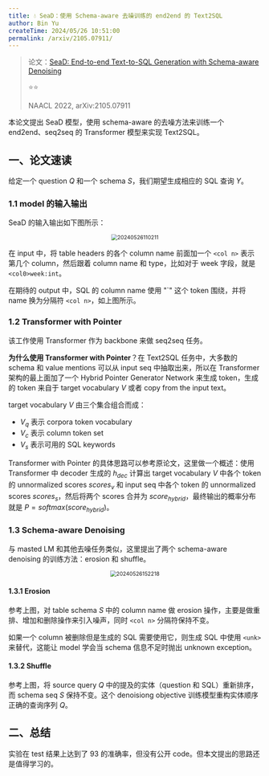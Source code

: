 ```yaml
---
title: 💧 SeaD：使用 Schema-aware 去噪训练的 end2end 的 Text2SQL
author: Bin Yu
createTime: 2024/05/26 10:51:00
permalink: /arxiv/2105.07911/
---
```


> 论文：[SeaD: End-to-end Text-to-SQL Generation with Schema-aware Denoising](https://aclanthology.org/2022.findings-naacl.141)
>
> ⭐⭐
>
> NAACL 2022, arXiv:2105.07911

本论文提出 SeaD 模型，使用 schema-aware 的去噪方法来训练一个 end2end、seq2seq 的 Transformer 模型来实现 Text2SQL。

## 一、论文速读

给定一个 question $Q$ 和一个 schema $S$，我们期望生成相应的 SQL 查询 $Y$。

### 1.1 model 的输入输出

SeaD 的输入输出如下图所示：

<center><img src="https://notebook-img-1304596351.cos.ap-beijing.myqcloud.com/img/20240526110211.png" alt="20240526110211" style="zoom:75%;"></center>

在 input 中，将 table headers 的各个 column name 前面加一个 `<col n>` 表示第几个 column，然后跟着 column name 和 type，比如对于 week 字段，就是 `<col0>week:int`。

在期待的 output 中，SQL 的 column name 使用 "\`" 这个 token 围绕，并将 name 换为分隔符 `<col n>`，如上图所示。

### 1.2 Transformer with Pointer

该工作使用 Transformer 作为 backbone 来做 seq2seq 任务。

**为什么使用 Transformer with Pointer**？在 Text2SQL 任务中，大多数的 schema 和 value mentions 可以从 input seq 中抽取出来，所以在 Transformer 架构的最上面加了一个 Hybrid Pointer Generator Network 来生成 token，生成的 token 来自于 target vocabulary $V$ 或者 copy from the input text。

target vocabulary $V$ 由三个集合组合而成：

- $V_q$ 表示 corpora token vocabulary
- $V_c$ 表示 column token set
- $V_s$ 表示可用的 SQL keywords

Transformer with Pointer 的具体思路可以参考原论文，这里做一个概述：使用 Transformer 中 decoder 生成的 $h_{dec}$ 计算出 target vocabulary $V$ 中各个 token 的 unnormalized scores $scores_{v}$ 和 input seq 中各个 token 的 unnormalized scores $scores_{s}$，然后将两个 scores 合并为 $score_{hybrid}$，最终输出的概率分布就是 $P = softmax(score_{hybrid})$。

### 1.3 Schema-aware Denoising

与 masted LM 和其他去噪任务类似，这里提出了两个 schema-aware denoising 的训练方法：erosion 和 shuffle。

<center><img src="https://notebook-img-1304596351.cos.ap-beijing.myqcloud.com/img/20240526152218.png" alt="20240526152218" style="zoom:75%;"></center>

#### 1.3.1 Erosion

参考上图，对 table schema $S$ 中的 column name 做 erosion 操作，主要是做重排、增加和删除操作来引入噪声，同时 `<col n>` 分隔符保持不变。

如果一个 column 被删除但是生成的 SQL 需要使用它，则生成 SQL 中使用 `<unk>` 来替代，这能让 model 学会当 schema 信息不足时抛出 unknown exception。

#### 1.3.2 Shuffle

参考上图，将 source query $Q$ 中的提及的实体（question 和 SQL）重新排序，而 schema seq $S$ 保持不变。这个 denoisiong objective 训练模型重构实体顺序正确的查询序列 $Q$。

## 二、总结

实验在 test 结果上达到了 93 的准确率，但没有公开 code。但本文提出的思路还是值得学习的。
